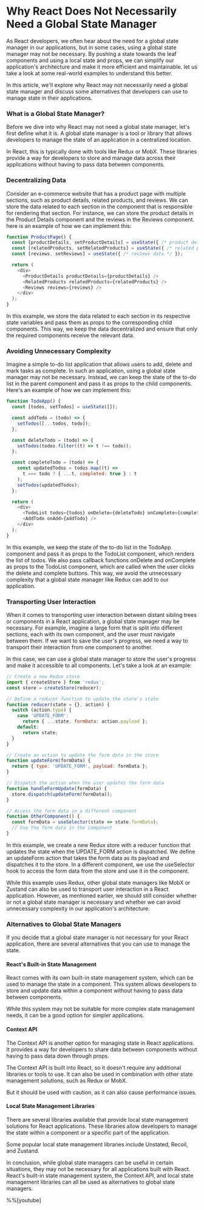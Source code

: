 # Why React Does Not Necessarily Need a Global State Manager

As React developers, we often hear about the need for a global state manager in our applications, but in some cases, using a global state manager may not be necessary. By pushing a state towards the leaf components and using a local state and props, we can simplify our application's architecture and make it more efficient and maintainable. let us take a look at some real-world examples to understand this better.

In this article, we'll explore why React may not necessarily need a global state manager and discuss some alternatives that developers can use to manage state in their applications.

### **What is a Global State Manager?**

Before we dive into why React may not need a global state manager, let's first define what it is. A global state manager is a tool or library that allows developers to manage the state of an application in a centralized location.

In React, this is typically done with tools like Redux or MobX. These libraries provide a way for developers to store and manage data across their applications without having to pass data between components.

### Decentralizing Data

Consider an e-commerce website that has a product page with multiple sections, such as product details, related products, and reviews. We can store the data related to each section in the component that is responsible for rendering that section. For instance, we can store the product details in the Product Details component and the reviews in the Reviews component. here is an example of how we can implement this:

```javascript
function ProductPage() {
  const [productDetails, setProductDetails] = useState({ /* product details data */ });
  const [relatedProducts, setRelatedProducts] = useState({ /* related products data */ });
  const [reviews, setReviews] = useState({ /* reviews data */ });

  return (
    <div>
      <ProductDetails productDetails={productDetails} />
      <RelatedProducts relatedProducts={relatedProducts} />
      <Reviews reviews={reviews} />
    </div>
  );
}
```

In this example, we store the data related to each section in its respective state variables and pass them as props to the corresponding child components. This way, we keep the data decentralized and ensure that only the required components receive the relevant data.

### **Avoiding Unnecessary Complexity**

Imagine a simple to-do list application that allows users to add, delete and mark tasks as complete. In such an application, using a global state manager may not be necessary. Instead, we can keep the state of the to-do list in the parent component and pass it as props to the child components. Here's an example of how we can implement this:

```javascript
function TodoApp() {
  const [todos, setTodos] = useState([]);

  const addTodo = (todo) => {
    setTodos([...todos, todo]);
  };

  const deleteTodo = (todo) => {
    setTodos(todos.filter((t) => t !== todo));
  };

  const completeTodo = (todo) => {
    const updatedTodos = todos.map((t) =>
      t === todo ? { ...t, completed: true } : t
    );
    setTodos(updatedTodos);
  };

  return (
    <div>
      <TodoList todos={todos} onDelete={deleteTodo} onComplete={completeTodo} />
      <AddTodo onAdd={addTodo} />
    </div>
  );
}
```

In this example, we keep the state of the to-do list in the TodoApp component and pass it as props to the TodoList component, which renders the list of todos. We also pass callback functions onDelete and onComplete as props to the TodoList component, which are called when the user clicks the delete and complete buttons. This way, we avoid the unnecessary complexity that a global state manager like Redux can add to our application.

### Transporting User Interaction

When it comes to transporting user interaction between distant sibling trees or components in a React application, a global state manager may be necessary. For example, imagine a large form that is split into different sections, each with its own component, and the user must navigate between them. If we want to save the user's progress, we need a way to transport their interaction from one component to another.

In this case, we can use a global state manager to store the user's progress and make it accessible to all components. Let's take a look at an example:

```javascript
// Create a new Redux store
import { createStore } from 'redux';
const store = createStore(reducer);

// Define a reducer function to update the store's state
function reducer(state = {}, action) {
  switch (action.type) {
    case 'UPDATE_FORM':
      return { ...state, formData: action.payload };
    default:
      return state;
  }
}

// Create an action to update the form data in the store
function updateForm(formData) {
  return { type: 'UPDATE_FORM', payload: formData };
}

// Dispatch the action when the user updates the form data
function handleFormUpdate(formData) {
  store.dispatch(updateForm(formData));
}

// Access the form data in a different component
function OtherComponent() {
  const formData = useSelector(state => state.formData);
  // Use the form data in the component
}
```

In this example, we create a new Redux store with a reducer function that updates the state when the UPDATE\_FORM action is dispatched. We define an updateForm action that takes the form data as its payload and dispatches it to the store. In a different component, we use the useSelector hook to access the form data from the store and use it in the component.

While this example uses Redux, other global state managers like MobX or Zustand can also be used to transport user interaction in a React application. However, as mentioned earlier, we should still consider whether or not a global state manager is necessary and whether we can avoid unnecessary complexity in our application's architecture.

### **Alternatives to Global State Managers**

If you decide that a global state manager is not necessary for your React application, there are several alternatives that you can use to manage the state.

#### React's Built-in State Management

React comes with its own built-in state management system, which can be used to manage the state in a component. This system allows developers to store and update data within a component without having to pass data between components.

While this system may not be suitable for more complex state management needs, it can be a good option for simpler applications.

#### Context API

The Context API is another option for managing state in React applications. It provides a way for developers to share data between components without having to pass data down through props.

The Context API is built into React, so it doesn't require any additional libraries or tools to use. It can also be used in combination with other state management solutions, such as Redux or MobX.

But it should be used with caution, as it can also cause performance issues.

#### Local State Management Libraries

There are several libraries available that provide local state management solutions for React applications. These libraries allow developers to manage the state within a component or a specific part of the application.

Some popular local state management libraries include Unstated, Recoil, and Zustand.

In conclusion, while global state managers can be useful in certain situations, they may not be necessary for all applications built with React. React's built-in state management system, the Context API, and local state management libraries can all be used as alternatives to global state managers.

%%[youtube]